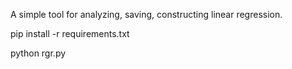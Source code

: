 A simple tool for analyzing, saving, constructing linear regression.

pip install -r requirements.txt


python rgr.py
